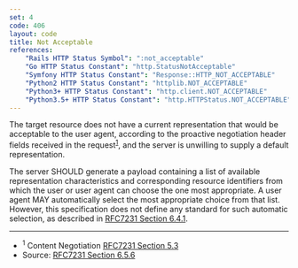 ```yaml
---
set: 4
code: 406
layout: code
title: Not Acceptable
references:
    "Rails HTTP Status Symbol": ":not_acceptable"
    "Go HTTP Status Constant": "http.StatusNotAcceptable"
    "Symfony HTTP Status Constant": "Response::HTTP_NOT_ACCEPTABLE"
    "Python2 HTTP Status Constant": "httplib.NOT_ACCEPTABLE"
    "Python3+ HTTP Status Constant": "http.client.NOT_ACCEPTABLE"
    "Python3.5+ HTTP Status Constant": "http.HTTPStatus.NOT_ACCEPTABLE"
---
```


The target resource does not have a current representation that would be
acceptable to the user agent, according to the proactive negotiation
header fields received in the request<sup>[1](#ref-1)</sup>, and the
server is unwilling to supply a default representation.

The server SHOULD generate a payload containing a list of available
representation characteristics and corresponding resource identifiers
from which the user or user agent can choose the one most appropriate. A
user agent MAY automatically select the most appropriate choice from
that list. However, this specification does not define any standard for
such automatic selection, as described in [RFC7231 Section 6.4.1][3].

---

* <span id="ref-1"><sup>1</sup> Content Negotiation
[RFC7231 Section 5.3][2]</span>
* Source: [RFC7231 Section 6.5.6][1]

[1]: <https://datatracker.ietf.org/doc/html/rfc7231#section-6.5.6>
[2]: <https://datatracker.ietf.org/doc/html/rfc7231#section-5.3>
[3]: <https://datatracker.ietf.org/doc/html/rfc7231#section-6.4.1>
